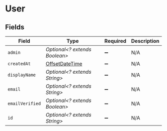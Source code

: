 # User


## Fields

| Field                                                                                     | Type                                                                                      | Required                                                                                  | Description                                                                               |
| ----------------------------------------------------------------------------------------- | ----------------------------------------------------------------------------------------- | ----------------------------------------------------------------------------------------- | ----------------------------------------------------------------------------------------- |
| `admin`                                                                                   | *Optional<? extends Boolean>*                                                             | :heavy_minus_sign:                                                                        | N/A                                                                                       |
| `createdAt`                                                                               | [OffsetDateTime](https://docs.oracle.com/javase/8/docs/api/java/time/OffsetDateTime.html) | :heavy_minus_sign:                                                                        | N/A                                                                                       |
| `displayName`                                                                             | *Optional<? extends String>*                                                              | :heavy_minus_sign:                                                                        | N/A                                                                                       |
| `email`                                                                                   | *Optional<? extends String>*                                                              | :heavy_minus_sign:                                                                        | N/A                                                                                       |
| `emailVerified`                                                                           | *Optional<? extends Boolean>*                                                             | :heavy_minus_sign:                                                                        | N/A                                                                                       |
| `id`                                                                                      | *Optional<? extends String>*                                                              | :heavy_minus_sign:                                                                        | N/A                                                                                       |